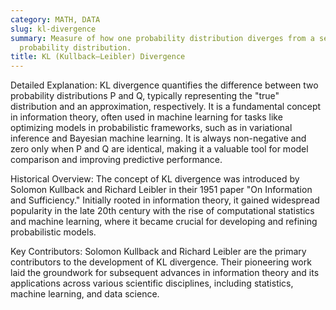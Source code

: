 ```yaml
---
category: MATH, DATA
slug: kl-divergence
summary: Measure of how one probability distribution diverges from a second, reference
  probability distribution.
title: KL (Kullback–Leibler) Divergence
---
```


Detailed Explanation:
KL divergence quantifies the difference between two probability distributions P and Q, typically representing the "true" distribution and an approximation, respectively. It is a fundamental concept in information theory, often used in machine learning for tasks like optimizing models in probabilistic frameworks, such as in variational inference and Bayesian machine learning. It is always non-negative and zero only when P and Q are identical, making it a valuable tool for model comparison and improving predictive performance.

Historical Overview:
The concept of KL divergence was introduced by Solomon Kullback and Richard Leibler in their 1951 paper "On Information and Sufficiency." Initially rooted in information theory, it gained widespread popularity in the late 20th century with the rise of computational statistics and machine learning, where it became crucial for developing and refining probabilistic models.

Key Contributors:
Solomon Kullback and Richard Leibler are the primary contributors to the development of KL divergence. Their pioneering work laid the groundwork for subsequent advances in information theory and its applications across various scientific disciplines, including statistics, machine learning, and data science.